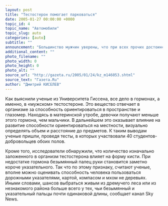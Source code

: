 ```yaml
---
layout: post
title: "Тестостерон помогает парковаться"
date: 2005-01-27 00:00:00 +0000
topic_id: 4
topic_name: "Автомобили"
topic_slug: auto
categories: [auto]
subtitle: ""
announcement: "Большинство мужчин уверены, что при всех прочих достоинствах особи противоположного пола патологически не умеют разбираться в картах и парковать автомобиль. Женщины, разумеется, всячески стараются доказать обратное. Между тем исследования, проведенные недавно в Германии, свидетельствуют, что мужской скептицизм в отношении водительских и штурманских навыков слабого пола вполне обоснован."
additional_content: ""
photo_filename: ""
photo_width: 0
photo_height: 0
photo_alt: ""
source_url: "http://gazeta.ru/2005/01/24/kz_m146053.shtml"
source_text: "Газета.Ru"
author: "Дмитрий КИСЕЛЕВ"
---
```

Как выяснили ученые из Университета Гиссена, все дело в гормонах, а именно, в «мужском» тестостероне. Это вещество отвечает в организме за способность ориентироваться в пространстве и глазомер. Находясь в материнской утробе, девочки получают меньше этого гормона, чем мальчики. В дальнейшем это оказывает влияние на развитие способности ориентироваться на местности, визуально определять объем и расстояние до предметов. К таким выводам ученые пришли, проведя тесты, в которых участвовали 40 студентов-добровольцев обоих полов.

Кроме того, исследователи обнаружили, что количество изначально заложенного в организм тестостерона влияет на форму кисти. При недостатке гормона безымянный палец руки становится заметно короче указательного. Так что по этому признаку, считают ученые, вполне можно оценивать способность человека пользоваться дорожными указателями, картой, компасом и мхом не деревьях. Иными словами, шансов выбраться живым из дремучего леса или из незнакомого района больше всего у тех, чьи безымянный и указательный пальцы почти одинаковой длины, сообщает канал Sky News.
